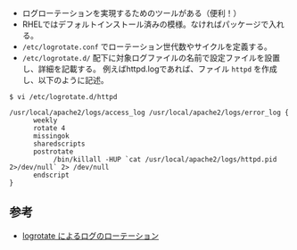 * ログローテーションを実現するためのツールがある（便利！）
* RHELではデフォルトインストール済みの模様。なければパッケージで入れる。
* `/etc/logrotate.conf` でローテーション世代数やサイクルを定義する。
* `/etc/logrotate.d/` 配下に対象ログファイルの名前で設定ファイルを設置し、詳細を記載する。
  例えばhttpd.logであれば、ファイル `httpd` を作成し、以下のように記述。

```
$ vi /etc/logrotate.d/httpd

/usr/local/apache2/logs/access_log /usr/local/apache2/logs/error_log {
      weekly
      rotate 4
      missingok
      sharedscripts
      postrotate
           /bin/killall -HUP `cat /usr/local/apache2/logs/httpd.pid 2>/dev/null` 2> /dev/null
      endscript
} 
```

参考
----

* [logrotate によるログのローテーション](http://linux.kororo.jp/cont/server/logrotate.php)